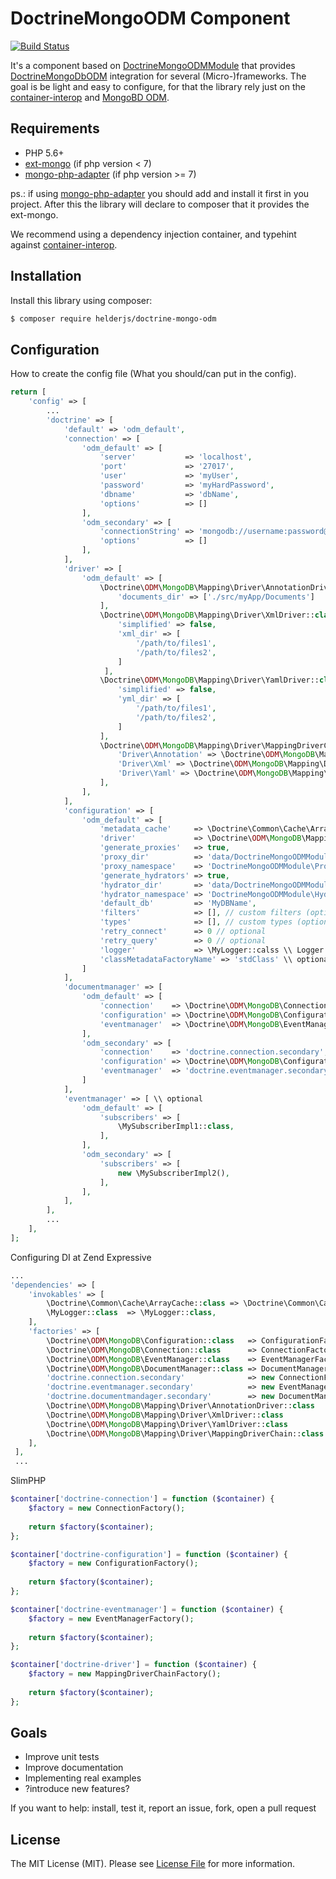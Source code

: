 # DoctrineMongoODM Component

[![Build Status](https://travis-ci.org/helderjs/doctrine-mongo-odm.svg?branch=master)](https://travis-ci.org/helderjs/doctrine-mongo-odm)

It's a component based on [DoctrineMongoODMModule](https://github.com/doctrine/DoctrineMongoODMModule) that provides [DoctrineMongoDbODM](http://docs.doctrine-project.org/projects/doctrine-mongodb-odm) integration for
several (Micro-)frameworks. The goal is be light and easy to configure, for that the library rely just on the [container-interop](https://github.com/container-interop/container-interop) and [MongoBD ODM](http://docs.doctrine-project.org/projects/doctrine-mongodb-odm/en/latest/). 

## Requirements

- PHP 5.6+
- [ext-mongo](https://pecl.php.net/package/mongodb) (if php version < 7)
- [mongo-php-adapter](https://github.com/alcaeus/mongo-php-adapter) (if php version >= 7)

ps.: if using [mongo-php-adapter](https://github.com/alcaeus/mongo-php-adapter) you should add and install it first in you project. After this the library will declare to composer that it provides the ext-mongo. 

We recommend using a dependency injection container, and typehint against [container-interop](https://github.com/container-interop/container-interop).

## Installation

Install this library using composer:

```bash
$ composer require helderjs/doctrine-mongo-odm
```

## Configuration

How to create the config file (What you should/can put in the config).

```php
return [
    'config' => [
        ...
        'doctrine' => [
            'default' => 'odm_default',
            'connection' => [
                'odm_default' => [
                    'server'           => 'localhost',
                    'port'             => '27017',
                    'user'             => 'myUser',
                    'password'         => 'myHardPassword',
                    'dbname'           => 'dbName',
                    'options'          => []
                ],
                'odm_secondary' => [
                    'connectionString' => 'mongodb://username:password@server2:27017/mydb',
                    'options'          => []
                ],
            ],
            'driver' => [
                'odm_default' => [
                    \Doctrine\ODM\MongoDB\Mapping\Driver\AnnotationDriver::class => [
                        'documents_dir' => ['./src/myApp/Documents']
                    ], 
                    \Doctrine\ODM\MongoDB\Mapping\Driver\XmlDriver::class => [
                        'simplified' => false,
                        'xml_dir' => [
                            '/path/to/files1',
                            '/path/to/files2',
                        ]
                     ],
                    \Doctrine\ODM\MongoDB\Mapping\Driver\YamlDriver::class => [
                        'simplified' => false,
                        'yml_dir' => [
                            '/path/to/files1',
                            '/path/to/files2',
                        ]
                    ],
                    \Doctrine\ODM\MongoDB\Mapping\Driver\MappingDriverChain::class => [
                        'Driver\Annotation' => \Doctrine\ODM\MongoDB\Mapping\Driver\AnnotationDriver::class,
                        'Driver\Xml' => \Doctrine\ODM\MongoDB\Mapping\Driver\XmlDriver::class,
                        'Driver\Yaml' => \Doctrine\ODM\MongoDB\Mapping\Driver\YamlDriver::class,
                    ],
                ],
            ],
            'configuration' => [
                'odm_default' => [
                    'metadata_cache'     => \Doctrine\Common\Cache\ArrayCache::class, // optional
                    'driver'             => \Doctrine\ODM\MongoDB\Mapping\Driver\MappingDriverChain::class,
                    'generate_proxies'   => true,
                    'proxy_dir'          => 'data/DoctrineMongoODMModule/Proxy',
                    'proxy_namespace'    => 'DoctrineMongoODMModule\Proxy',
                    'generate_hydrators' => true,
                    'hydrator_dir'       => 'data/DoctrineMongoODMModule/Hydrator',
                    'hydrator_namespace' => 'DoctrineMongoODMModule\Hydrator',
                    'default_db'         => 'MyDBName',
                    'filters'            => [], // custom filters (optional)
                    'types'              => [], // custom types (optional)
                    'retry_connect'      => 0 // optional
                    'retry_query'        => 0 // optional
                    'logger'             => \MyLogger::calss \\ Logger implementation (optional)
                    'classMetadataFactoryName' => 'stdClass' \\ optional
                ]
            ],
            'documentmanager' => [
                'odm_default' => [
                    'connection'    => \Doctrine\ODM\MongoDB\Connection::class,
                    'configuration' => \Doctrine\ODM\MongoDB\Configuration::class,
                    'eventmanager'  => \Doctrine\ODM\MongoDB\EventManager::class, \\ optional
                ],
                'odm_secondary' => [
                    'connection'    => 'doctrine.connection.secondary',
                    'configuration' => \Doctrine\ODM\MongoDB\Configuration::class,
                    'eventmanager'  => 'doctrine.eventmanager.secondary', \\ optional
                ]
            ],
            'eventmanager' => [ \\ optional
                'odm_default' => [
                    'subscribers' => [
                        \MySubscriberImpl1::class,
                    ],
                ],
                'odm_secondary' => [
                    'subscribers' => [
                        new \MySubscriberImpl2(),
                    ],
                ],
            ],
        ],
        ...
    ],
];
```

Configuring DI at Zend Expressive
```php
...
'dependencies' => [
    'invokables' => [
        \Doctrine\Common\Cache\ArrayCache::class => \Doctrine\Common\Cache\ArrayCache::class,
        \MyLogger::class  => \MyLogger::class,
    ],
    'factories' => [
        \Doctrine\ODM\MongoDB\Configuration::class   => ConfigurationFactory::class,
        \Doctrine\ODM\MongoDB\Connection::class      => ConnectionFactory::class,
        \Doctrine\ODM\MongoDB\EventManager::class    => EventManagerFactory::class,
        \Doctrine\ODM\MongoDB\DocumentManager::class => DocumentManagerFactory::class,
        'doctrine.connection.secondary'              => new ConnectionFactory('odm_secondary'),
        'doctrine.eventmanager.secondary'            => new EventManagerFactory('odm_secondary'),
        'doctrine.documentmandager.secondary'        => new DocumentManagerFactory('odm_secondary'),
        \Doctrine\ODM\MongoDB\Mapping\Driver\AnnotationDriver::class   => \Helderjs\Component\DoctrineMongoODM\AnnotationDriverFactory::class,
        \Doctrine\ODM\MongoDB\Mapping\Driver\XmlDriver::class          => \Helderjs\Component\DoctrineMongoODM\AnnotationDriverFactory::class,
        \Doctrine\ODM\MongoDB\Mapping\Driver\YamlDriver::class         => \Helderjs\Component\DoctrineMongoODM\AnnotationDriverFactory::class,
        \Doctrine\ODM\MongoDB\Mapping\Driver\MappingDriverChain::class => \Helderjs\Component\DoctrineMongoODM\AnnotationDriverFactory::class,
    ],
 ],
 ...
```

SlimPHP

```php
$container['doctrine-connection'] = function ($container) {
    $factory = new ConnectionFactory();
    
    return $factory($container);
};

$container['doctrine-configuration'] = function ($container) {
    $factory = new ConfigurationFactory();
    
    return $factory($container);
};

$container['doctrine-eventmanager'] = function ($container) {
    $factory = new EventManagerFactory();
    
    return $factory($container);
};

$container['doctrine-driver'] = function ($container) {
    $factory = new MappingDriverChainFactory();
    
    return $factory($container);
};
```

## Goals

- Improve unit tests
- Improve documentation
- Implementing real examples
- ?introduce new features?

If you want to help: install, test it, report an issue, fork, open a pull request 

## License

The MIT License (MIT). Please see [License File](https://github.com/helderjs/doctrine-mongo-odm/blob/master/LICENSE) for more information.
